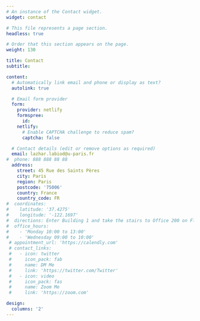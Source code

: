 ```yaml
---
# An instance of the Contact widget.
widget: contact

# This file represents a page section.
headless: true

# Order that this section appears on the page.
weight: 130

title: Contact
subtitle:

content:
  # Automatically link email and phone or display as text?
  autolink: true

  # Email form provider
  form:
    provider: netlify
    formspree:
      id:
    netlify:
      # Enable CAPTCHA challenge to reduce spam?
      captcha: false

  # Contact details (edit or remove options as required)
  email: lazhar.labiod@u-paris.fr
#  phone: 888 888 88 88
  address:
    street: 45 Rue des Saints Pères
    city: Paris
    region: Paris
    postcode: '75006'
    country: France
    country_code: FR
#  coordinates:
#    latitude: '37.4275'
#    longitude: '-122.1697'
#  directions: Enter Building 1 and take the stairs to Office 200 on Floor 2
#  office_hours:
#    - 'Monday 10:00 to 13:00'
#    - 'Wednesday 09:00 to 10:00'
 # appointment_url: 'https://calendly.com'
 # contact_links:
 #   - icon: twitter
 #     icon_pack: fab
 #     name: DM Me
 #     link: 'https://twitter.com/Twitter'
 #   - icon: video
 #     icon_pack: fas
 #     name: Zoom Me
 #     link: 'https://zoom.com'

design:
  columns: '2'
---
```

